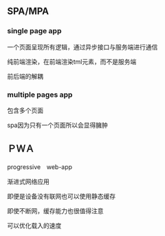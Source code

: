 ## SPA/MPA

### single page app

一个页面呈现所有逻辑，通过异步接口与服务端进行通信

纯前端渲染，在前端渲染tml元素，而不是服务端

前后端的解耦

### multiple pages  app

包含多个页面

spa因为只有一个页面所以会显得臃肿

## ＰＷＡ

progressive　web-app

渐进式网络应用

即便是设备没有联网也可以使用静态缓存

即使不断网，缓存能力也很值得注意

可以优化载入的速度